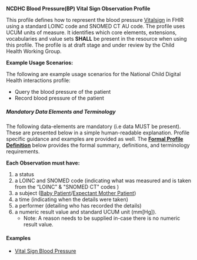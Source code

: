 **NCDHC Blood Pressure(BP) Vital Sign Observation Profile**

This profile defines how to represent the blood pressure [Vitalsign] in FHIR using a standard LOINC code and SNOMED CT AU code. The profile uses UCUM units of measure. It identifies which core elements, extensions, vocabularies and value sets **SHALL** be present in the resource when using this profile. 
The profile is at draft stage and under review by the Child Health Working Group. 

**Example Usage Scenarios:**

The following are example usage scenarios for the National Child Digital Health interactions
profile:


-   Query the blood pressure of the patient
-   Record blood pressure of the patient

##### Mandatory Data Elements and Terminology


The following data-elements are mandatory (i.e data MUST be present). These are presented below in a simple human-readable explanation. Profile specific guidance and examples are provided as well. The [**Formal Profile Definition**](#profile) below provides the formal summary, definitions, and  terminology requirements.  

**Each Observation must have:**

1.  a status  
1.  a LOINC and SNOMED code (indicating what was measured and is taken from the “LOINC” &  "SNOMED CT" codes )
1.  a subject ([Baby Patient]/[Expectant Mother Patient])
1.  a time (indicating when the details were taken)
1.	a performer (detailing who has recorded the details)
1.  a numeric result value and standard UCUM unit (mm[Hg]).
    -   Note: A reason needs to be supplied in-case there is no numeric result value.
	
	
	

#### Examples

- [Vital Sign Blood Pressure](ncdhc-observation-vitalsign-bp-example.html)		
	


[Vitalsign]: http://hl7.org/fhir/STU3/observation-vitalsigns.html
[extensible]: http://hl7.org/fhir/terminologies.html#extensible
[General Guidance Section]: definitions.html

[Expectant Mother Patient]: StructureDefinition-ncdhc-patient-expectant-mother.html	
[Baby Patient]: StructureDefinition-ncdhc-patient-baby.html		